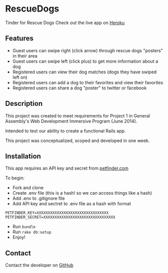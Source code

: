 # RescueDogs
Tinder for Rescue Dogs
Check out the live app on [Heroku](http://rescue-dogs.herokuapp.com/)

## Features
* Guest users can swipe right (click arrow) through rescue dogs "posters" in their area
* Guest users can swipe left (click plus) to get more information about a dog
* Registered users can view their dog matches (dogs they have swiped left on)
* Registered users can add a dog to their favorites and view their favorites
* Registered users can share a dog "poster" to twitter or facebook

## Description
This project was created to meet requirements for Project 1 in General Assembly's Web Development Immersive Program (June 2014).

Intended to test our ability to create a functional Rails app.

This project was conceptualized, scoped and developed in one week.

## Installation
This app requires an API key and secret from [petfinder.com](https://www.petfinder.com/developers/api-docs)

To begin:
* Fork and clone
* Create .env file (this is a hash! so we can access things like a hash)
* Add .env to .gitignore file
* Add API key and sectret to .env file as a hash with format
```
PETFINDER_KEY=XXXXXXXXXXXXXXXXXXXXXXXXXXXXXXXX
PETFINDER_SECRET=XXXXXXXXXXXXXXXXXXXXXXXXXXXXXXXX
```
* Run ```bundle```
* Run ```rake db:setup```
* Enjoy!

## Contact
Contact the developer on [GitHub](https://github.com/devindreszer/)
